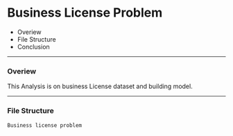 # Business License Problem

* Overiew
* File Structure
* Conclusion

------------------------------------------------------------------------------------------------------------------------------------

### Overiew

This Analysis is on business License dataset and building model.

-------------------------------------------------------------------------------------------------------------------------------------

### File Structure 
```
Business license problem
```

